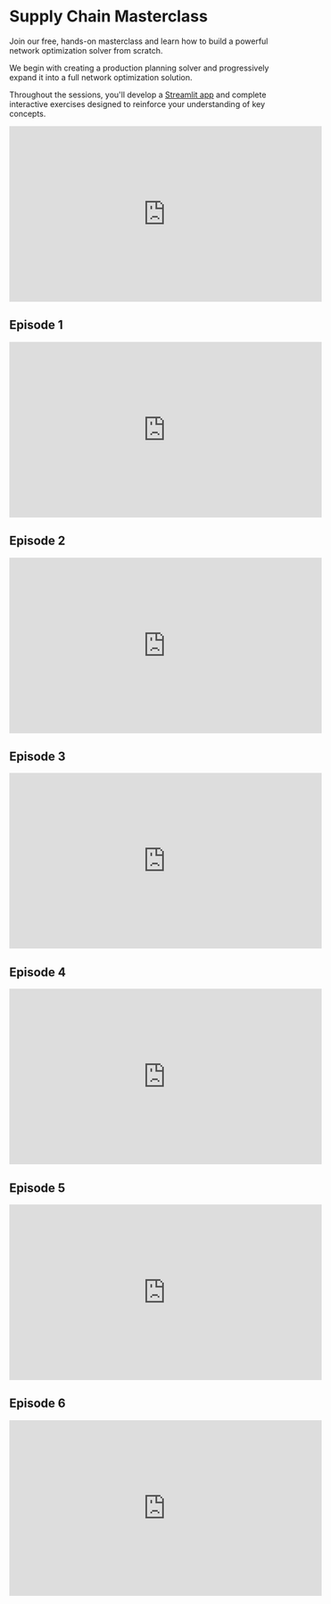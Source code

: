 # Supply Chain Masterclass

Join our free, hands-on masterclass and learn how to build a powerful network optimization solver from scratch.

We begin with creating a production planning solver and progressively expand it into a full network optimization solution.

Throughout the sessions, you'll develop a [Streamlit app](https://amplopt.streamlit.app/Supply_Chain_Optimization) and complete interactive exercises designed to reinforce your understanding of key concepts.

<iframe width="560" height="315" src="https://www.youtube.com/embed/GgAS2Iw-pvw?si=UKUFHIJCBSvw8VxJ" title="YouTube video player" frameborder="0" allow="accelerometer; autoplay; clipboard-write; encrypted-media; gyroscope; picture-in-picture; web-share" referrerpolicy="strict-origin-when-cross-origin" allowfullscreen></iframe>

## Episode 1

<iframe width="560" height="315" src="https://www.youtube.com/embed/QQscqFHNMtI?si=_Z1zC7ZrgeLLF0MG" title="YouTube video player" frameborder="0" allow="accelerometer; autoplay; clipboard-write; encrypted-media; gyroscope; picture-in-picture; web-share" referrerpolicy="strict-origin-when-cross-origin" allowfullscreen></iframe>

## Episode 2

<iframe width="560" height="315" src="https://www.youtube.com/embed/75sJWG5-Tn8?si=PsNXdQpKPBPx6KGb" title="YouTube video player" frameborder="0" allow="accelerometer; autoplay; clipboard-write; encrypted-media; gyroscope; picture-in-picture; web-share" referrerpolicy="strict-origin-when-cross-origin" allowfullscreen></iframe>

## Episode 3

<iframe width="560" height="315" src="https://www.youtube.com/embed/dVLItBXGJbc?si=iJJEHk-C4ZbwDtzR" title="YouTube video player" frameborder="0" allow="accelerometer; autoplay; clipboard-write; encrypted-media; gyroscope; picture-in-picture; web-share" referrerpolicy="strict-origin-when-cross-origin" allowfullscreen></iframe>

## Episode 4

<iframe width="560" height="315" src="https://www.youtube.com/embed/ZtdAt503YFo?si=5hrnBx8sbaEbtT14" title="YouTube video player" frameborder="0" allow="accelerometer; autoplay; clipboard-write; encrypted-media; gyroscope; picture-in-picture; web-share" referrerpolicy="strict-origin-when-cross-origin" allowfullscreen></iframe>

## Episode 5

<iframe width="560" height="315" src="https://www.youtube.com/embed/YMboTymp6Qc?si=ZgVG8qWUfJfKf13P" title="YouTube video player" frameborder="0" allow="accelerometer; autoplay; clipboard-write; encrypted-media; gyroscope; picture-in-picture; web-share" referrerpolicy="strict-origin-when-cross-origin" allowfullscreen></iframe>

## Episode 6

<iframe width="560" height="315" src="https://www.youtube.com/embed/ehPAqLwebiI?si=0p8-0sg9oZZ4cOLc" title="YouTube video player" frameborder="0" allow="accelerometer; autoplay; clipboard-write; encrypted-media; gyroscope; picture-in-picture; web-share" referrerpolicy="strict-origin-when-cross-origin" allowfullscreen></iframe>
